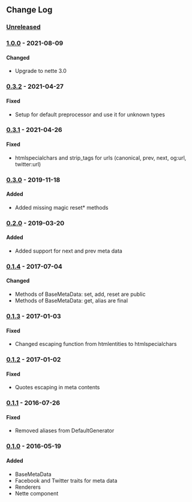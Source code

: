 ## Change Log

### [Unreleased][unreleased]

### [1.0.0] - 2021-08-09
#### Changed
- Upgrade to nette 3.0

### [0.3.2] - 2021-04-27
#### Fixed
- Setup for default preprocessor and use it for unknown types

### [0.3.1] - 2021-04-26
#### Fixed
- htmlspecialchars and strip_tags for urls (canonical, prev, next, og:url, twitter:url)

### [0.3.0] - 2019-11-18
#### Added
- Added missing magic reset* methods

### [0.2.0] - 2019-03-20
#### Added
- Added support for next and prev meta data

### [0.1.4] - 2017-07-04
#### Changed
- Methods of BaseMetaData: set, add, reset are public
- Methods of BaseMetaData: get, alias are final

### [0.1.3] - 2017-01-03
#### Fixed
- Changed escaping function from htmlentities to htmlspecialchars

### [0.1.2] - 2017-01-02
#### Fixed
- Quotes escaping in meta contents

### [0.1.1] - 2016-07-26
#### Fixed
- Removed aliases from DefaultGenerator

### [0.1.0] - 2016-05-19
#### Added
- BaseMetaData
- Facebook and Twitter traits for meta data
- Renderers
- Nette component

[unreleased]: https://github.com/lulco/seo-helper/compare/1.0.0...HEAD
[1.0.0]: https://github.com/lulco/seo-helper/compare/0.3.2...1.0.0
[0.3.2]: https://github.com/lulco/seo-helper/compare/0.3.1...0.3.2
[0.3.1]: https://github.com/lulco/seo-helper/compare/0.3.0...0.3.1
[0.3.0]: https://github.com/lulco/seo-helper/compare/0.2.0...0.3.0
[0.2.0]: https://github.com/lulco/seo-helper/compare/0.1.4...0.2.0
[0.1.4]: https://github.com/lulco/seo-helper/compare/0.1.3...0.1.4
[0.1.3]: https://github.com/lulco/seo-helper/compare/0.1.2...0.1.3
[0.1.2]: https://github.com/lulco/seo-helper/compare/0.1.1...0.1.2
[0.1.1]: https://github.com/lulco/seo-helper/compare/0.1.0...0.1.1
[0.1.0]: https://github.com/lulco/seo-helper/compare/0.0.0...0.1.0
